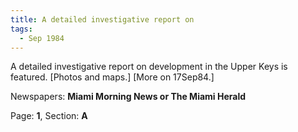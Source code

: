 ```yaml
---  
title: A detailed investigative report on  
tags:  
  - Sep 1984  
---  
```

  
A detailed investigative report on development in the Upper Keys is featured. [Photos and maps.] [More on 17Sep84.]  
  
Newspapers: **Miami Morning News or The Miami Herald**  
  
Page: **1**, Section: **A** 
